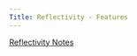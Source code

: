 ```yaml
---
Title: Reflectivity - Features
---
```


[Reflectivity Notes](%base_url%/wiki/alumni/orlagreevy/reflectivitynotes)
